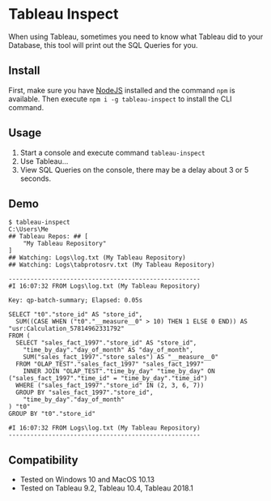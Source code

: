 Tableau Inspect
===============

When using Tableau, sometimes you need to know what Tableau did to your Database, this tool will print out the SQL Queries for you.

Install
-------

First, make sure you have [NodeJS](https://nodejs.org) installed and the command `npm` is available.
Then execute `npm i -g tableau-inspect` to install the CLI command.

Usage
-----

1. Start a console and execute command `tableau-inspect`
2. Use Tableau...
3. View SQL Queries on the console, there may be a delay about 3 or 5 seconds.

Demo
----

```
$ tableau-inspect
C:\Users\Me
## Tableau Repos: ## [
    "My Tableau Repository"
]
## Watching: Logs\log.txt (My Tableau Repository)
## Watching: Logs\tabprotosrv.txt (My Tableau Repository)

-----------------------------------------------------
#I 16:07:32 FROM Logs\log.txt (My Tableau Repository)

Key: qp-batch-summary; Elapsed: 0.05s

SELECT "t0"."store_id" AS "store_id",
  SUM((CASE WHEN ("t0"."__measure__0" > 10) THEN 1 ELSE 0 END)) AS "usr:Calculation_57814962331792"
FROM (
  SELECT "sales_fact_1997"."store_id" AS "store_id",
    "time_by_day"."day_of_month" AS "day_of_month",
    SUM("sales_fact_1997"."store_sales") AS "__measure__0"
  FROM "OLAP_TEST"."sales_fact_1997" "sales_fact_1997"
    INNER JOIN "OLAP_TEST"."time_by_day" "time_by_day" ON ("sales_fact_1997"."time_id" = "time_by_day"."time_id")
  WHERE ("sales_fact_1997"."store_id" IN (2, 3, 6, 7))
  GROUP BY "sales_fact_1997"."store_id",
    "time_by_day"."day_of_month"
) "t0"
GROUP BY "t0"."store_id"

#I 16:07:32 FROM Logs\log.txt (My Tableau Repository)
-----------------------------------------------------
```

Compatibility
-------------

- Tested on Windows 10 and MacOS 10.13
- Tested on Tableau 9.2, Tableau 10.4, Tableau 2018.1

